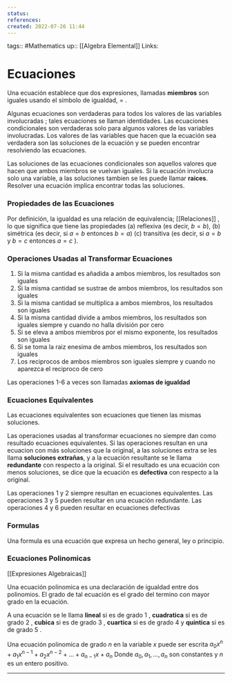 ```yaml
---
status:
references:
created: 2022-07-26 11:44
---
```

tags:: #Mathematics 
up:: [[Algebra Elemental]]
Links: 
# Ecuaciones
Una ecuación establece que dos expresiones, llamadas **miembros** son iguales usando el símbolo de igualdad, $=$ .

Algunas ecuaciones son verdaderas para todos los valores de las variables involucradas ; tales ecuaciones se llaman identidades. Las ecuaciones condicionales son verdaderas solo para algunos valores de las variables involucradas. Los valores de las variables que hacen que la ecuación sea verdadera son las soluciones de la ecuación y se pueden encontrar resolviendo las ecuaciones.

Las soluciones de las ecuaciones condicionales son aquellos valores que hacen que ambos miembros se vuelvan iguales. Si la ecuación involucra solo una variable, a las soluciones tambien se les puede llamar **raices**. Resolver una ecuación implica encontrar todas las soluciones.

### Propiedades de las Ecuaciones
Por definición, la igualdad es una relación de equivalencia; [[Relaciones]] , lo que significa que tiene las propiedades (a) reflexiva (es decir, $b = b$), (b) simétrica (es decir, si $a=b$ entonces $b=a$) (c) transitiva (es decir, si $a=b$ y $b=c$ entonces $a=c$ ).

### Operaciones Usadas al Transformar Ecuaciones
1. Si la misma cantidad es añadida a ambos miembros, los resultados son iguales
2. Si la misma cantidad se sustrae de ambos miembros, los resultados son iguales
3. Si la misma cantidad se multiplica a ambos miembros, los resultados son iguales
4. Si la misma cantidad divide a ambos miembros, los resultados son iguales siempre y cuando no halla división por cero
5. Si se eleva a ambos miembros por el mismo exponente, los resultados son iguales
6. Si se toma la raiz enesima de ambos miembros, los resultados son iguales
7. Los reciprocos de ambos miembros son iguales siempre y cuando no aparezca el reciproco de cero

Las operaciones 1-6 a veces son llamadas **axiomas de igualdad**

### Ecuaciones Equivalentes
Las ecuaciones equivalentes son ecuaciones que tienen las mismas soluciones.

Las operaciones usadas al transformar ecuaciones no siempre dan como resultado ecuaciones equivalentes. Si las operaciones resultan en una ecuacion con más soluciones que la original, a las soluciones extra se les llama **soluciones extrañas**, y a la ecuación resultante se le llama **redundante** con respecto a la original. Si el resultado es una ecuación con menos soluciones, se dice que la ecuación es **defectiva** con respecto a la original.

Las operaciones 1 y 2 siempre resultan en ecuaciones equivalentes. Las operaciones 3 y 5 pueden resultar en una ecuación redundante. Las operaciones 4 y 6 pueden resultar en ecuaciones defectivas

### Formulas
Una formula es una ecuación que expresa un hecho general, ley o principio.

### Ecuaciones Polinomicas
[[Expresiones Algebraicas]]

Una ecuación polinomica es una declaración de igualdad entre dos polinomios. El grado de tal ecuación es el grado del termino con mayor grado en la ecuación.

A una ecuación se le llama **lineal** si es de grado $1$ , **cuadratica** si es de grado $2$ , **cubica** si es de grado $3$ , **cuartica** si es de grado 4 y **quintica** si es de grado $5$ .

Una ecuación polinomica de grado $n$ en la variable $x$ puede ser escrita 
$a_0x^n+a_1x^{n-1}+a_2x^{n-2}+ \dots +a_{n-1}x+a_n$
Donde $a_0,a_1, \dots , a_n$ son constantes y $n$ es un entero positivo.
___
